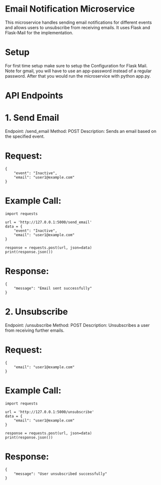 # Email Notification Microservice
This microservice handles sending email notifications for different events and allows users to unsubscribe from receiving emails. It uses Flask and Flask-Mail for the implementation.

# Setup
For first time setup make sure to setup the Configuration for Flask Mail. Note for gmail, you will have to use an app-password instead of a regular password. After that you would run the microservice with python app.py.

# API Endpoints
# 1. Send Email
Endpoint: /send_email
Method: POST
Description: Sends an email based on the specified event.

# Request:
```
{
    "event": "Inactive",
    "email": "user1@example.com"
}
```

# Example Call:
```
import requests

url = 'http://127.0.0.1:5000/send_email'
data = {
    "event": "Inactive",
    "email": "user1@example.com"
}

response = requests.post(url, json=data)
print(response.json())
```

# Response:
```
{
    "message": "Email sent successfully"
}
```
# 2. Unsubscribe
Endpoint: /unsubscribe
Method: POST
Description: Unsubscribes a user from receiving further emails.

# Request:
```
{
    "email": "user1@example.com"
}
```
# Example Call:
```
import requests

url = 'http://127.0.0.1:5000/unsubscribe'
data = {
    "email": "user1@example.com"
}

response = requests.post(url, json=data)
print(response.json())
```
# Response:
```
{
    "message": "User unsubscribed successfully"
}
```
